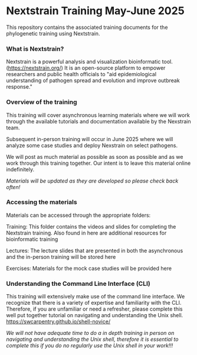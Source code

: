 # Nextstrain Training May-June 2025
This repository contains the associated training documents for the phylogenetic training using Nextstrain.

### What is Nextstrain?

Nextstrain is a powerful analysis and visualization bioinformatic tool. (https://nextstrain.org/) It is an open-source platform to empower researchers and public health officials to "aid epidemiological understanding of pathogen spread and evolution and improve outbreak response."

### Overview of the training

This training will cover asynchronous learning materials where we will work through the available tutorials and documentation available by the Nexstrain team. 

Subsequent in-person training will occur in June 2025 where we will analyze some case studies and deploy Nexstrain on select pathogens.

We will post as much material as possible as soon as possible and as we work through this training together. Our intent is to leave this material online indefinitely.

_Materials will be updated as they are developed so please check back often!_

### Accessing the materials

Materials can be accessed through the appropriate folders:

Training: This folder contains the videos and slides for completing the Nextstrain training. Also found in here are additional resources for bioinformatic training

Lectures: The lecture slides that are presented in both the asynchronous and the in-person training will be stored here

Exercises: Materials for the mock case studies will be provided here

### Understanding the Command Line Interface (CLI)
This training will extensively make use of the command line interface. We recognize that there is a variety of expertise and familiarity with the CLI. Therefore, if you are unfamiliar or need a refresher, please complete this well put together tutorial on navigating and understanding the Unix shell. https://swcarpentry.github.io/shell-novice/ 

_We will not have adequate time to do a in depth training in person on navigating and understanding the Unix shell, therefore it is essential to complete this if you do no regularly use the Unix shell in your work!!!_
